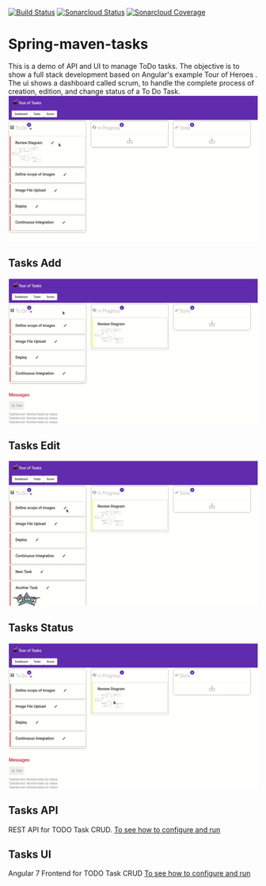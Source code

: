 [![Build Status](https://travis-ci.org/lflores/spring-maven-tasks.svg?branch=master)](https://travis-ci.org/lflores/spring-maven-tasks)
[![Sonarcloud Status](https://sonarcloud.io/api/project_badges/measure?project=com.triadsoft:todo-tasks-parent&metric=alert_status)](https://sonarcloud.io/dashboard?id=com.triadsoft:todo-tasks-parent&metric=alert_status)
[![Sonarcloud Coverage](https://sonarcloud.io/api/project_badges/measure?project=com.triadsoft:todo-tasks-parent&metric=coverage)](https://sonarcloud.io/dashboard?id=com.triadsoft:todo-tasks-parent&metric=coverage)

# Spring-maven-tasks
This is a demo of API and UI to manage ToDo tasks.
The objective is to show a full stack development based on Angular's example Tour of Heroes . The ui shows a dashboard called scrum, to handle the complete process of creation, edition, and change status of a To Do Task.
![Scrum Dashboard](./assets/scrum-dashboard.gif)

## Tasks Add
![Scrum Dashboard Add](./assets/scrum-dashboard.add.gif)

## Tasks Edit
![Scrum Dashboard Edit](./assets/scrum-dashboard.edit.gif)

## Tasks Status
![Scrum Dashboard Status](./assets/scrum-dashboard.status.gif)


## Tasks API
REST API for TODO Task CRUD.
[To see how to configure and run](tasks-api/README.md)

## Tasks UI
Angular 7 Frontend for TODO Task CRUD
[To see how to configure and run](tasks-ui/README.md)
